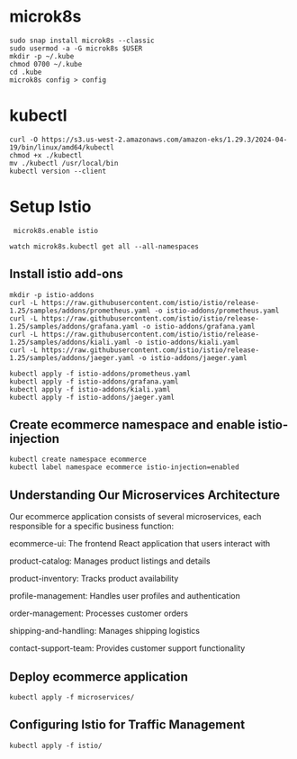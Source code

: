 
# microk8s
```
sudo snap install microk8s --classic
sudo usermod -a -G microk8s $USER
mkdir -p ~/.kube
chmod 0700 ~/.kube
cd .kube
microk8s config > config

```

# kubectl 
```
curl -O https://s3.us-west-2.amazonaws.com/amazon-eks/1.29.3/2024-04-19/bin/linux/amd64/kubectl
chmod +x ./kubectl
mv ./kubectl /usr/local/bin
kubectl version --client
```


# Setup Istio
```
 microk8s.enable istio
```


```
watch microk8s.kubectl get all --all-namespaces
```

## Install istio add-ons
```
mkdir -p istio-addons
curl -L https://raw.githubusercontent.com/istio/istio/release-1.25/samples/addons/prometheus.yaml -o istio-addons/prometheus.yaml
curl -L https://raw.githubusercontent.com/istio/istio/release-1.25/samples/addons/grafana.yaml -o istio-addons/grafana.yaml
curl -L https://raw.githubusercontent.com/istio/istio/release-1.25/samples/addons/kiali.yaml -o istio-addons/kiali.yaml
curl -L https://raw.githubusercontent.com/istio/istio/release-1.25/samples/addons/jaeger.yaml -o istio-addons/jaeger.yaml

kubectl apply -f istio-addons/prometheus.yaml
kubectl apply -f istio-addons/grafana.yaml
kubectl apply -f istio-addons/kiali.yaml
kubectl apply -f istio-addons/jaeger.yaml
```

## Create ecommerce namespace and enable istio-injection
```
kubectl create namespace ecommerce
kubectl label namespace ecommerce istio-injection=enabled
```

## Understanding Our Microservices Architecture
Our ecommerce application consists of several microservices, each responsible for a specific business function:

ecommerce-ui: The frontend React application that users interact with

product-catalog: Manages product listings and details

product-inventory: Tracks product availability

profile-management: Handles user profiles and authentication

order-management: Processes customer orders

shipping-and-handling: Manages shipping logistics

contact-support-team: Provides customer support functionality

## Deploy ecommerce application
```
kubectl apply -f microservices/
```

## Configuring Istio for Traffic Management
```
kubectl apply -f istio/
```


